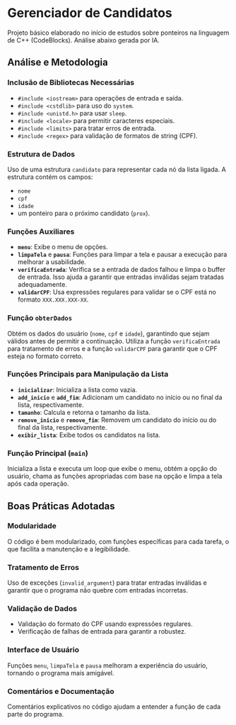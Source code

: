 # Gerenciador de Candidatos

Projeto básico elaborado no início de estudos sobre ponteiros na linguagem de C++ (CodeBlocks).
Análise abaixo gerada por IA.

## Análise e Metodologia

### Inclusão de Bibliotecas Necessárias
- `#include <iostream>` para operações de entrada e saída.
- `#include <cstdlib>` para uso do `system`.
- `#include <unistd.h>` para usar `sleep`.
- `#include <locale>` para permitir caracteres especiais.
- `#include <limits>` para tratar erros de entrada.
- `#include <regex>` para validação de formatos de string (CPF).

### Estrutura de Dados
Uso de uma estrutura `candidato` para representar cada nó da lista ligada. A estrutura contém os campos:
- `nome`
- `cpf`
- `idade`
- um ponteiro para o próximo candidato (`prox`).

### Funções Auxiliares
- **`menu`**: Exibe o menu de opções.
- **`limpaTela`** e **`pausa`**: Funções para limpar a tela e pausar a execução para melhorar a usabilidade.
- **`verificaEntrada`**: Verifica se a entrada de dados falhou e limpa o buffer de entrada. Isso ajuda a garantir que entradas inválidas sejam tratadas adequadamente.
- **`validarCPF`**: Usa expressões regulares para validar se o CPF está no formato `XXX.XXX.XXX-XX`.

### Função `obterDados`
Obtém os dados do usuário (`nome`, `cpf` e `idade`), garantindo que sejam válidos antes de permitir a continuação. Utiliza a função `verificaEntrada` para tratamento de erros e a função `validarCPF` para garantir que o CPF esteja no formato correto.

### Funções Principais para Manipulação da Lista
- **`inicializar`**: Inicializa a lista como vazia.
- **`add_inicio`** e **`add_fim`**: Adicionam um candidato no início ou no final da lista, respectivamente.
- **`tamanho`**: Calcula e retorna o tamanho da lista.
- **`remove_inicio`** e **`remove_fim`**: Removem um candidato do início ou do final da lista, respectivamente.
- **`exibir_lista`**: Exibe todos os candidatos na lista.

### Função Principal (`main`)
Inicializa a lista e executa um loop que exibe o menu, obtém a opção do usuário, chama as funções apropriadas com base na opção e limpa a tela após cada operação.

## Boas Práticas Adotadas

### Modularidade
O código é bem modularizado, com funções específicas para cada tarefa, o que facilita a manutenção e a legibilidade.

### Tratamento de Erros
Uso de exceções (`invalid_argument`) para tratar entradas inválidas e garantir que o programa não quebre com entradas incorretas.

### Validação de Dados
- Validação do formato do CPF usando expressões regulares.
- Verificação de falhas de entrada para garantir a robustez.

### Interface de Usuário
Funções `menu`, `limpaTela` e `pausa` melhoram a experiência do usuário, tornando o programa mais amigável.

### Comentários e Documentação
Comentários explicativos no código ajudam a entender a função de cada parte do programa.
